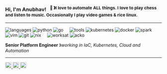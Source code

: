 ### Hi, I'm Anubhav! &nbsp;&nbsp;<sup>🚀 &#12299;I love to automate ALL things. I love to play chess and listen to music. Occasionally I play video games & rice linux. </sup>

----

![languages](https://img.shields.io/static/v1?label=&message=languages:&color=111&style=flat-square)
![python](https://img.shields.io/static/v1?logo=python&label=&message=python&color=36465D&logoColor=AAA&style=flat-square&link=)
![go](https://img.shields.io/static/v1?logo=go&label=&message=golang&color=36465D&logoColor=AAA&style=flat-square)
&nbsp;&nbsp;&nbsp;
![tools](https://img.shields.io/static/v1?label=&message=tools:&color=111&style=flat-square)
![kubernetes](https://img.shields.io/static/v1?logo=kubernetes&label=&message=kubernetes&color=36465D&logoColor=AAA&style=flat-square)
![docker](https://img.shields.io/static/v1?logo=docker&label=&message=docker&color=36465D&logoColor=AAA&style=flat-square)
![spark](https://img.shields.io/static/v1?logo=apache-spark&label=&message=spark&color=36465D&logoColor=AAA&style=flat-square)
![vim](https://img.shields.io/static/v1?logo=vim&label=&message=vim&color=36465D&logoColor=AAA&style=flat-square)
![git](https://img.shields.io/static/v1?logo=git&label=&message=git&color=36465D&logoColor=AAA&style=flat-square)
![nix](https://img.shields.io/static/v1?logo=nix&label=&message=nix&color=36465D&logoColor=AAA&style=flat-square)
&nbsp;&nbsp;&nbsp;
![worksat](https://img.shields.io/static/v1?label=&message=@:&color=111&style=flat-square)
![acko](https://img.shields.io/static/v1?logo=acko&label=&message=acko&color=111&logoColor=FF0000&style=flat-square)

**Senior Platform Engineer** &#12299;_working in IaC, Kubernetes, Cloud and Automation_
<br/>

----

<a href="https://www.linkedin.com/in/anubhav-uniyal-a06594136/">
  <img alt="Anubhav's LinkedIn" width="20px" src="https://cdn.simpleicons.org/linkedin/white" />
</a>
<a href="https://www.instagram.com/the_profound_idiot/">
  <img alt="Anubhav's Instagram" width="20px" src="https://cdn.simpleicons.org/instagram/white" />
</a>
<a href="https://www.reddit.com/user/Anubhav8476/">
  <img alt="Anubhav's Reddit" width="20px" src="https://cdn.simpleicons.org/reddit/white" />
</a>
